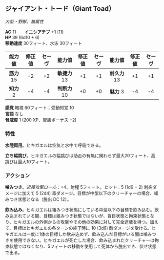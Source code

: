 ## ジャイアント・トード（Giant Toad）
*大型・野獣、無属性*

**AC** 11　　**イニシアチブ** +1 (11)  
**HP** 39 (6d10 + 6)  
**移動速度** 30フィート、水泳 30フィート

| 能力値 | 修正値 | セーヴ | 能力値 | 修正値 | セーヴ | 能力値 | 修正値 | セーヴ |
|:---:|:---:|:---:|:---:|:---:|:---:|:---:|:---:|:---:|
| **筋力** 15 | +2 | +2 | **敏捷力** 13 | +1 | +1 | **耐久力** 13 | +1 | +1 |
| **知力** 2 | -4 | -4 | **判断力** 10 | +0 | +0 | **魅力** 3 | -4 | -4 |

**感覚** 暗視 60フィート；受動知覚 10  
**言語** なし  
**脅威度** 1 (200 XP、習熟ボーナス +2)

### 特性
**水陸両用**。ヒキガエルは空気と水中で呼吸できる。

**立ち幅跳び**。ヒキガエルの幅跳びは助走の有無に関わらず最大20フィート、高跳びは最大10フィート。

### アクション
**噛みつき**。*近接攻撃ロール*：+4、射程 5フィート。*ヒット*：5 (1d6 + 2) 刺突ダメージに加えて 5 (2d4) 毒ダメージ。目標が中型以下のクリーチャーの場合、組みつき状態となる（脱出 DC 12）。

**飲み込み**。ヒキガエルは組みつき状態にしている中型以下の目標を飲み込む。飲み込まれている間、目標は組みつき状態ではないが、盲目状態と拘束状態となり、ヒキガエルの外側からの攻撃やその他の効果に対して完全遮蔽を持つ。加えて、目標はヒキガエルの各ターンの終了時に 10 (3d6) 酸ダメージを受ける。ヒキガエルは一度に1体の目標しか飲み込めず、飲み込んだ目標がいる間は噛みつきを使用できない。ヒキガエルが死亡した場合、飲み込まれたクリーチャーは拘束状態ではなくなり、5フィートの移動を使用して死体から脱出でき、伏せ状態で出る。
